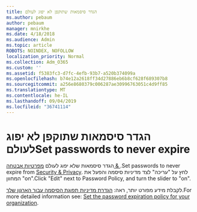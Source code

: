 ```yaml
---
title: הגדר סיסמאות שתוקפן לא יפוג לעולם
ms.author: pebaum
author: pebaum
manager: mnirkhe
ms.date: 4/18/2018
ms.audience: Admin
ms.topic: article
ROBOTS: NOINDEX, NOFOLLOW
localization_priority: Normal
ms.collection: Adm_O365
ms.custom: ''
ms.assetid: f5383fc3-d7fc-4efb-93b7-a520b374099a
ms.openlocfilehash: b74e12a2618ff34d27886eb6b8cf628f689307b8
ms.sourcegitcommit: a256e8680379c006287ae30996763051c4d9ff85
ms.translationtype: MT
ms.contentlocale: he-IL
ms.lasthandoff: 09/04/2019
ms.locfileid: "36741114"
---
```

# <a name="set-passwords-to-never-expire"></a><span data-ttu-id="50949-102">הגדר סיסמאות שתוקפן לא יפוג לעולם</span><span class="sxs-lookup"><span data-stu-id="50949-102">Set passwords to never expire</span></span>

<span data-ttu-id="50949-103">הגדר סיסמאות שלא יפוג לעולם [מפרטיות אבטחה &amp; ](https://portal.office.com/adminportal/home#/settings/security).</span><span class="sxs-lookup"><span data-stu-id="50949-103">Set passwords to never expire from [Security &amp; Privacy](https://portal.office.com/adminportal/home#/settings/security).</span></span> <span data-ttu-id="50949-104">לחץ על "עריכה" לצד מדיניות סיסמה והפעל את המחוון "on".</span><span class="sxs-lookup"><span data-stu-id="50949-104">Click "Edit" next to Password Policy, and turn the slider to "on".</span></span>
  
<span data-ttu-id="50949-105">לקבלת מידע מפורט יותר, ראה: [הגדרת מדיניות תפוגת הסיסמה עבור הארגון שלך](https://docs.microsoft.com/office365/admin/manage/set-password-expiration-policy).</span><span class="sxs-lookup"><span data-stu-id="50949-105">For more detailed information see: [Set the password expiration policy for your organization](https://docs.microsoft.com/office365/admin/manage/set-password-expiration-policy).</span></span>
  

